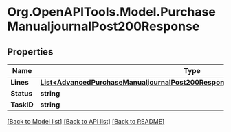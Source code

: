 # Org.OpenAPITools.Model.PurchaseManualjournalPost200Response

## Properties

Name | Type | Description | Notes
------------ | ------------- | ------------- | -------------
**Lines** | [**List&lt;AdvancedPurchaseManualjournalPost200ResponseManualJournalsInnerLinesInner&gt;**](AdvancedPurchaseManualjournalPost200ResponseManualJournalsInnerLinesInner.md) |  | [optional] 
**Status** | **string** |  | [optional] 
**TaskID** | **string** |  | [optional] 

[[Back to Model list]](../README.md#documentation-for-models) [[Back to API list]](../README.md#documentation-for-api-endpoints) [[Back to README]](../README.md)

